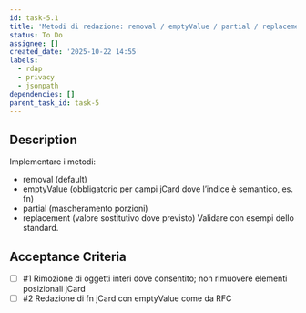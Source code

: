 ```yaml
---
id: task-5.1
title: 'Metodi di redazione: removal / emptyValue / partial / replacement'
status: To Do
assignee: []
created_date: '2025-10-22 14:55'
labels:
  - rdap
  - privacy
  - jsonpath
dependencies: []
parent_task_id: task-5
---
```


## Description

<!-- SECTION:DESCRIPTION:BEGIN -->
Implementare i metodi: 
- removal (default)
- emptyValue (obbligatorio per campi jCard dove l’indice è semantico, es. fn)
- partial (mascheramento porzioni)
- replacement (valore sostitutivo dove previsto)
Validare con esempi dello standard.
<!-- SECTION:DESCRIPTION:END -->

## Acceptance Criteria
<!-- AC:BEGIN -->
- [ ] #1 Rimozione di oggetti interi dove consentito; non rimuovere elementi posizionali jCard
- [ ] #2 Redazione di fn jCard con emptyValue come da RFC
<!-- AC:END -->

